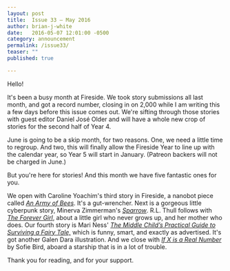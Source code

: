 ```yaml
---
layout: post
title:  Issue 33 — May 2016
author: brian-j-white
date:   2016-05-07 12:01:00 -0500
category: announcement
permalink: /issue33/
teaser: ""
published: true

---
```


Hello!

It's been a busy month at Fireside. We took story submissions all last month, and got a record number, closing in on 2,000 while I am writing this a few days before this issue comes out.
We're sifting through those stories with guest editor Daniel José Older and will have a whole new crop of stories for the second half of Year 4.

June is going to be a skip month, for two reasons. One, we need a little time to regroup. And two, this will finally allow the Fireside Year to line up with the calendar year, so Year 5 will start in January. (Patreon backers will not be charged in June.)

But you're here for stories! And this month we have five fantastic ones for you.

We open with Caroline Yoachim's third story in Fireside, a nanobot piece called [*An Army of Bees*](/issue33/chapter/an-army-of-bees/). It's a gut-wrencher. Next is a gorgeous little cyberpunk story, Minerva Zimmerman's [*Sparrow*](/issue33/chapter/sparrow/). R.L. Thull follows with [*The Forever Girl*](/issue33/chapter/the-forever-girl/), about a little girl who never grows up, and her mother who does. Our fourth story is Mari Ness' [*The Middle Child’s Practical Guide to Surviving a Fairy Tale,*](/issue33/chapter/the-middle-childs-practical-guide-to-surviving-a-fairy-tale/) which is funny, smart, and exactly as advertised. It's got another  Galen Dara illustration. And we close with [*If X is a Real Number*](/issue33/chapter/if-x-is-a-real-number/) by Sofie Bird, aboard a starship that is in a lot of trouble.

Thank you for reading, and for your support.
